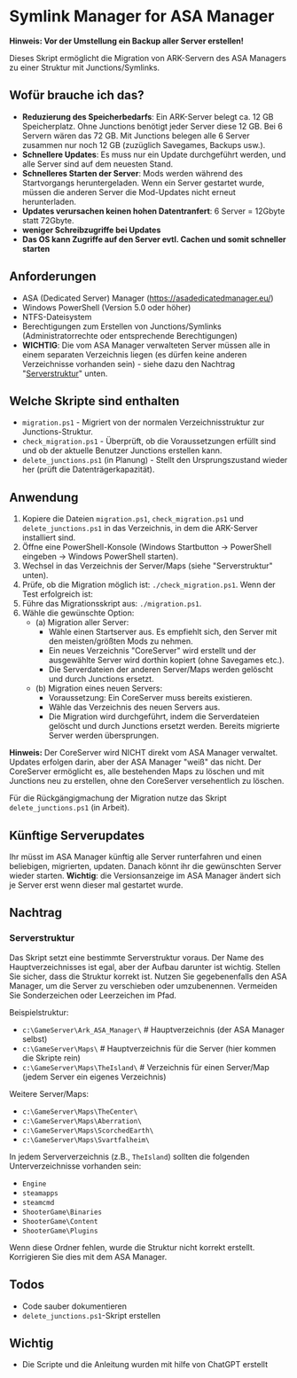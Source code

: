 # Symlink Manager for ASA Manager

**Hinweis: Vor der Umstellung ein Backup aller Server erstellen!**

Dieses Skript ermöglicht die Migration von ARK-Servern des ASA Managers zu einer Struktur mit Junctions/Symlinks.

## Wofür brauche ich das?

- **Reduzierung des Speicherbedarfs**: Ein ARK-Server belegt ca. 12 GB Speicherplatz. Ohne Junctions benötigt jeder Server diese 12 GB. Bei 6 Servern wären das 72 GB. Mit Junctions belegen alle 6 Server zusammen nur noch 12 GB (zuzüglich Savegames, Backups usw.).
- **Schnellere Updates**: Es muss nur ein Update durchgeführt werden, und alle Server sind auf dem neuesten Stand.
- **Schnelleres Starten der Server**: Mods werden während des Startvorgangs heruntergeladen. Wenn ein Server gestartet wurde, müssen die anderen Server die Mod-Updates nicht erneut herunterladen.
- **Updates verursachen keinen hohen Datentranfert**: 6 Server = 12Gbyte statt 72Gbyte.
- **weniger Schreibzugriffe bei Updates**
- **Das OS kann Zugriffe auf den Server evtl. Cachen und somit schneller starten**

## Anforderungen

- ASA (Dedicated Server) Manager (https://asadedicatedmanager.eu/)
- Windows PowerShell (Version 5.0 oder höher)
- NTFS-Dateisystem
- Berechtigungen zum Erstellen von Junctions/Symlinks (Administratorrechte oder entsprechende Berechtigungen)
- **WICHTIG**: Die vom ASA Manager verwalteten Server müssen alle in einem separaten Verzeichnis liegen (es dürfen keine anderen Verzeichnisse vorhanden sein) - siehe dazu den Nachtrag "[Serverstruktur](#Serverstruktur)" unten.

## Welche Skripte sind enthalten

- `migration.ps1` - Migriert von der normalen Verzeichnisstruktur zur Junctions-Struktur.
- `check_migration.ps1` - Überprüft, ob die Voraussetzungen erfüllt sind und ob der aktuelle Benutzer Junctions erstellen kann.
- `delete_junctions.ps1` (in Planung) - Stellt den Ursprungszustand wieder her (prüft die Datenträgerkapazität).

## Anwendung

1. Kopiere die Dateien `migration.ps1`, `check_migration.ps1` und `delete_junctions.ps1` in das Verzeichnis, in dem die ARK-Server installiert sind.
2. Öffne eine PowerShell-Konsole (Windows Startbutton -> PowerShell eingeben -> Windows PowerShell starten).
3. Wechsel in das Verzeichnis der Server/Maps (siehe "Serverstruktur" unten).
4. Prüfe, ob die Migration möglich ist: `./check_migration.ps1`. Wenn der Test erfolgreich ist:
5. Führe das Migrationsskript aus: `./migration.ps1`.
6. Wähle die gewünschte Option:
   - (a) Migration aller Server:
     - Wähle einen Startserver aus. Es empfiehlt sich, den Server mit den meisten/größten Mods zu nehmen.
     - Ein neues Verzeichnis "CoreServer" wird erstellt und der ausgewählte Server wird dorthin kopiert (ohne Savegames etc.).
     - Die Serverdateien der anderen Server/Maps werden gelöscht und durch Junctions ersetzt.
   - (b) Migration eines neuen Servers:
     - Voraussetzung: Ein CoreServer muss bereits existieren.
     - Wähle das Verzeichnis des neuen Servers aus.
     - Die Migration wird durchgeführt, indem die Serverdateien gelöscht und durch Junctions ersetzt werden. Bereits migrierte Server werden übersprungen.

**Hinweis:** Der CoreServer wird NICHT direkt vom ASA Manager verwaltet. Updates erfolgen darin, aber der ASA Manager "weiß" das nicht. Der CoreServer ermöglicht es, alle bestehenden Maps zu löschen und mit Junctions neu zu erstellen, ohne den CoreServer versehentlich zu löschen.

Für die Rückgängigmachung der Migration nutze das Skript `delete_junctions.ps1` (in Arbeit).

## Künftige Serverupdates
Ihr müsst im ASA Manager künftig alle Server runterfahren und einen beliebigen, migrierten, updaten. Danach könnt ihr die gewünschten Server wieder starten. 
**Wichtig**: die Versionsanzeige im ASA Manager ändert sich je Server erst wenn dieser mal gestartet wurde.

## Nachtrag

### Serverstruktur

Das Skript setzt eine bestimmte Serverstruktur voraus. Der Name des Hauptverzeichnisses ist egal, aber der Aufbau darunter ist wichtig. Stellen Sie sicher, dass die Struktur korrekt ist. Nutzen Sie gegebenenfalls den ASA Manager, um die Server zu verschieben oder umzubenennen. Vermeiden Sie Sonderzeichen oder Leerzeichen im Pfad.

Beispielstruktur:
- `c:\GameServer\Ark_ASA_Manager\` # Hauptverzeichnis (der ASA Manager selbst)
- `c:\GameServer\Maps\` # Hauptverzeichnis für die Server (hier kommen die Skripte rein)
- `c:\GameServer\Maps\TheIsland\` # Verzeichnis für einen Server/Map (jedem Server ein eigenes Verzeichnis)

Weitere Server/Maps:
- `c:\GameServer\Maps\TheCenter\`
- `c:\GameServer\Maps\Aberration\`
- `c:\GameServer\Maps\ScorchedEarth\`
- `c:\GameServer\Maps\Svartfalheim\`

In jedem Serververzeichnis (z.B., `TheIsland`) sollten die folgenden Unterverzeichnisse vorhanden sein:
- `Engine`
- `steamapps`
- `steamcmd`
- `ShooterGame\Binaries`
- `ShooterGame\Content`
- `ShooterGame\Plugins`

Wenn diese Ordner fehlen, wurde die Struktur nicht korrekt erstellt. Korrigieren Sie dies mit dem ASA Manager.

## Todos
- Code sauber dokumentieren
- `delete_junctions.ps1`-Skript erstellen

## Wichtig
- Die Scripte und die Anleitung wurden mit hilfe von ChatGPT erstellt

